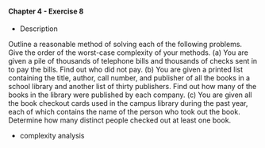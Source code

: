#### Chapter 4 - Exercise 8 
* Description

Outline a reasonable method of solving each of the following problems. Give
the order of the worst-case complexity of your methods.
(a) You are given a pile of thousands of telephone bills and thousands of checks
sent in to pay the bills. Find out who did not pay.
(b) You are given a printed list containing the title, author, call number, and
publisher of all the books in a school library and another list of thirty
publishers. Find out how many of the books in the library were published
by each company.
(c) You are given all the book checkout cards used in the campus library during
the past year, each of which contains the name of the person who took out
the book. Determine how many distinct people checked out at least one
book.

* complexity analysis
